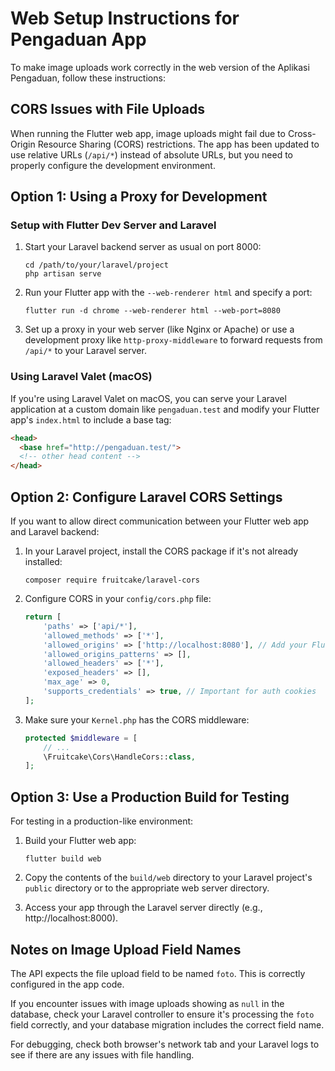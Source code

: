 # Web Setup Instructions for Pengaduan App

To make image uploads work correctly in the web version of the Aplikasi Pengaduan, follow these instructions:

## CORS Issues with File Uploads

When running the Flutter web app, image uploads might fail due to Cross-Origin Resource Sharing (CORS) restrictions. The app has been updated to use relative URLs (`/api/*`) instead of absolute URLs, but you need to properly configure the development environment.

## Option 1: Using a Proxy for Development

### Setup with Flutter Dev Server and Laravel

1. Start your Laravel backend server as usual on port 8000:
   ```
   cd /path/to/your/laravel/project
   php artisan serve
   ```

2. Run your Flutter app with the `--web-renderer html` and specify a port:
   ```
   flutter run -d chrome --web-renderer html --web-port=8080
   ```

3. Set up a proxy in your web server (like Nginx or Apache) or use a development proxy like `http-proxy-middleware` to forward requests from `/api/*` to your Laravel server.

### Using Laravel Valet (macOS)

If you're using Laravel Valet on macOS, you can serve your Laravel application at a custom domain like `pengaduan.test` and modify your Flutter app's `index.html` to include a base tag:

```html
<head>
  <base href="http://pengaduan.test/">
  <!-- other head content -->
</head>
```

## Option 2: Configure Laravel CORS Settings

If you want to allow direct communication between your Flutter web app and Laravel backend:

1. In your Laravel project, install the CORS package if it's not already installed:
   ```
   composer require fruitcake/laravel-cors
   ```

2. Configure CORS in your `config/cors.php` file:
   ```php
   return [
       'paths' => ['api/*'],
       'allowed_methods' => ['*'],
       'allowed_origins' => ['http://localhost:8080'], // Add your Flutter web app URL
       'allowed_origins_patterns' => [],
       'allowed_headers' => ['*'],
       'exposed_headers' => [],
       'max_age' => 0,
       'supports_credentials' => true, // Important for auth cookies
   ];
   ```

3. Make sure your `Kernel.php` has the CORS middleware:
   ```php
   protected $middleware = [
       // ...
       \Fruitcake\Cors\HandleCors::class,
   ];
   ```

## Option 3: Use a Production Build for Testing

For testing in a production-like environment:

1. Build your Flutter web app:
   ```
   flutter build web
   ```

2. Copy the contents of the `build/web` directory to your Laravel project's `public` directory or to the appropriate web server directory.

3. Access your app through the Laravel server directly (e.g., http://localhost:8000).

## Notes on Image Upload Field Names

The API expects the file upload field to be named `foto`. This is correctly configured in the app code.

If you encounter issues with image uploads showing as `null` in the database, check your Laravel controller to ensure it's processing the `foto` field correctly, and your database migration includes the correct field name.

For debugging, check both browser's network tab and your Laravel logs to see if there are any issues with file handling.
